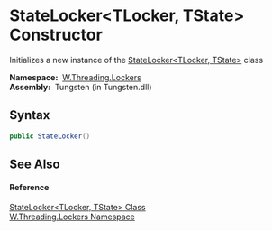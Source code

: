 StateLocker&lt;TLocker, TState> Constructor
===========================================
   Initializes a new instance of the [StateLocker&lt;TLocker, TState>][1] class

  **Namespace:**  [W.Threading.Lockers][2]  
  **Assembly:**  Tungsten (in Tungsten.dll)

Syntax
------

```csharp
public StateLocker()
```


See Also
--------

#### Reference
[StateLocker&lt;TLocker, TState> Class][1]  
[W.Threading.Lockers Namespace][2]  

[1]: README.md
[2]: ../README.md